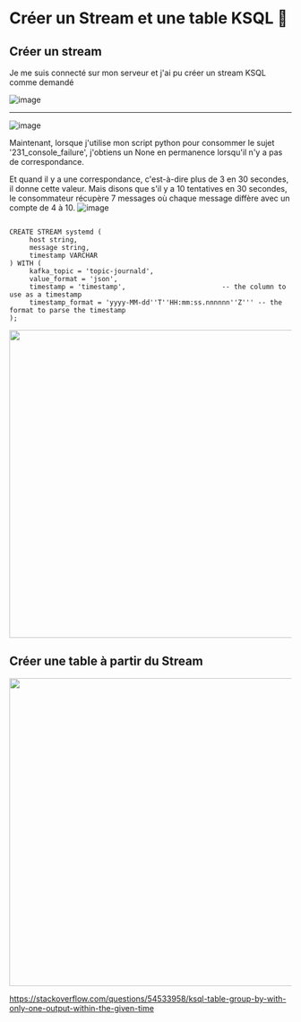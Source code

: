 # Créer un Stream et une table KSQL   :lion:

## Créer un stream

Je  me suis connecté sur mon serveur et j'ai pu créer un stream KSQL comme demandé

![image](Copiee.png)

----------------------------


![image](copies.png)



Maintenant, lorsque j'utilise mon script python pour consommer le sujet '231_console_failure', j'obtiens un None en permanence lorsqu'il n'y a pas de correspondance.

Et quand il y a une correspondance, c'est-à-dire plus de 3 en 30 secondes, il donne cette valeur. Mais disons que s'il y a 10 tentatives en 30 secondes, le consommateur récupère 7 messages où chaque message diffère avec un compte de 4 à 10.
![image](copies.png)

```
  
CREATE STREAM systemd (
     host string,
     message string,
     timestamp VARCHAR
) WITH (
     kafka_topic = 'topic-journald',
     value_format = 'json',
     timestamp = 'timestamp',                        -- the column to use as a timestamp
     timestamp_format = 'yyyy-MM-dd''T''HH:mm:ss.nnnnnn''Z''' -- the format to parse the timestamp
);
```

<img src="https://github.com/CollegeBoreal/INF1086-201-21H-01/blob/main/2.KSQL/300117806/IMAGES/ksql1.PNG" width="550">

## Créer une table à partir du Stream


<img src="https://github.com/CollegeBoreal/INF1086-201-21H-01/blob/main/2.KSQL/300117806/IMAGES/ksql2.PNG" width="550">

https://stackoverflow.com/questions/54533958/ksql-table-group-by-with-only-one-output-within-the-given-time



